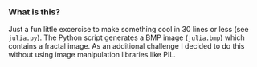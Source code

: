 ### What is this?

Just a fun little excercise to make something cool in 30 lines or less (see `julia.py`). The Python script generates a BMP image (`julia.bmp`) which contains a fractal image. As an additional challenge I decided to do this without using image manipulation libraries like PIL.
